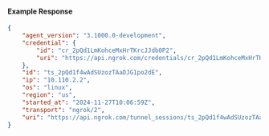 <!-- Code generated for API Clients. DO NOT EDIT. -->

#### Example Response

```json
{
	"agent_version": "3.1000.0-development",
	"credential": {
		"id": "cr_2pQd1LmKohceMxHrTKrcJJdb0P2",
		"uri": "https://api.ngrok.com/credentials/cr_2pQd1LmKohceMxHrTKrcJJdb0P2"
	},
	"id": "ts_2pQd1f4wAdSUzozTAaDJG1po2dE",
	"ip": "10.110.2.2",
	"os": "linux",
	"region": "us",
	"started_at": "2024-11-27T10:06:59Z",
	"transport": "ngrok/2",
	"uri": "https://api.ngrok.com/tunnel_sessions/ts_2pQd1f4wAdSUzozTAaDJG1po2dE"
}
```

